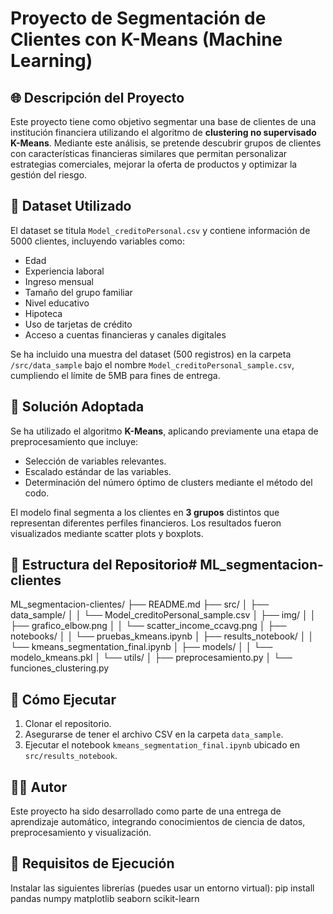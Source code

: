 # Proyecto de Segmentación de Clientes con K-Means (Machine Learning)

## 🌐 Descripción del Proyecto
Este proyecto tiene como objetivo segmentar una base de clientes de una institución financiera utilizando el algoritmo de **clustering no supervisado K-Means**. Mediante este análisis, se pretende descubrir grupos de clientes con características financieras similares que permitan personalizar estrategias comerciales, mejorar la oferta de productos y optimizar la gestión del riesgo.

## 📅 Dataset Utilizado
El dataset se titula `Model_creditoPersonal.csv` y contiene información de 5000 clientes, incluyendo variables como:
- Edad
- Experiencia laboral
- Ingreso mensual
- Tamaño del grupo familiar
- Nivel educativo
- Hipoteca
- Uso de tarjetas de crédito
- Acceso a cuentas financieras y canales digitales

Se ha incluido una muestra del dataset (500 registros) en la carpeta `/src/data_sample` bajo el nombre `Model_creditoPersonal_sample.csv`, cumpliendo el límite de 5MB para fines de entrega.

## 🤖 Solución Adoptada
Se ha utilizado el algoritmo **K-Means**, aplicando previamente una etapa de preprocesamiento que incluye:
- Selección de variables relevantes.
- Escalado estándar de las variables.
- Determinación del número óptimo de clusters mediante el método del codo.

El modelo final segmenta a los clientes en **3 grupos** distintos que representan diferentes perfiles financieros. Los resultados fueron visualizados mediante scatter plots y boxplots.

## 📁 Estructura del Repositorio# ML_segmentacion-clientes
ML_segmentacion-clientes/ ├── README.md ├── src/ │ ├── data_sample/ │ │ └── Model_creditoPersonal_sample.csv │ ├── img/ │ │ ├── grafico_elbow.png │ │ └── scatter_income_ccavg.png │ ├── notebooks/ │ │ └── pruebas_kmeans.ipynb │ ├── results_notebook/ │ │ └── kmeans_segmentation_final.ipynb │ ├── models/ │ │ └── modelo_kmeans.pkl │ └── utils/ │ ├── preprocesamiento.py │ └── funciones_clustering.py


## 🚀 Cómo Ejecutar
1. Clonar el repositorio.
2. Asegurarse de tener el archivo CSV en la carpeta `data_sample`.
3. Ejecutar el notebook `kmeans_segmentation_final.ipynb` ubicado en `src/results_notebook`.

## 👩‍💼 Autor
Este proyecto ha sido desarrollado como parte de una entrega de aprendizaje automático, integrando conocimientos de ciencia de datos, preprocesamiento y visualización.

## 🔐 Requisitos de Ejecución
Instalar las siguientes librerías (puedes usar un entorno virtual):
pip install pandas numpy matplotlib seaborn scikit-learn



